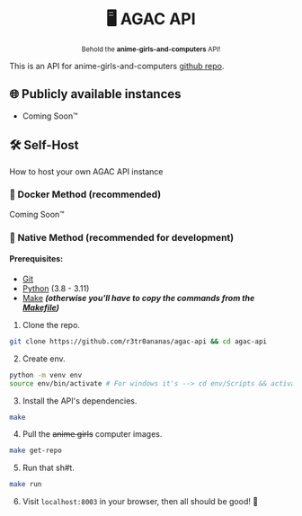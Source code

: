 <div align="center">

  # 🖥️ AGAC API

  <sub>Behold the **anime-girls-and-computers** API!</sub>

</div>

This is an API for anime-girls-and-computers [github repo](https://github.com/THEGOLDENPRO/anime-girls-and-computers).

## 🌐 Publicly available instances
- Coming Soon™

## 🛠️ Self-Host
How to host your own AGAC API instance

### 🐬 Docker Method (recommended)
Coming Soon™

### 🐍 Native Method (recommended for development)

#### Prerequisites:
- [Git](https://git-scm.com/downloads)
- [Python](https://www.python.org/downloads/) (3.8 - 3.11)
- [Make](https://www.gnu.org/software/make/#download) ***(otherwise you'll have to copy the commands from the [Makefile](https://github.com/r3tr0ananas/agac-api/blob/main/Makefile))***

1. Clone the repo.
```sh
git clone https://github.com/r3tr0ananas/agac-api && cd agac-api
```
2. Create env.
```sh
python -m venv env
source env/bin/activate # For windows it's --> cd env/Scripts && activate && cd ../../
```
3. Install the API's dependencies.
```sh
make
```
4. Pull the ~~anime girls~~ computer images.
```sh
make get-repo
```
5. Run that sh#t.
```sh
make run
```
6. Visit ``localhost:8003`` in your browser, then all should be good! 🌈
